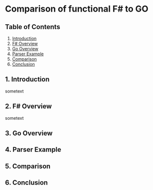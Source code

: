 # Comparison of functional F# to GO

## Table of Contents
1. [ Introduction](#intro)
2. [ F# Overview ](#FOver)
3. [ Go Overview ](#GoOver)
3. [ Parser Example ](#ParsEx)
5. [ Comparison ](#Comp)
6. [ Conclusion ](#Conc)

<a name="intro"></a>
## 1. Introduction

sometext

<a name="FOver"></a>
## 2. F# Overview

sometext

<a name="GoOver"></a>
## 3. Go Overview

<a name="ParsEx"></a>
## 4. Parser Example

<a name="Comp"></a>
## 5. Comparison

<a name="Conc"></a>
## 6. Conclusion
